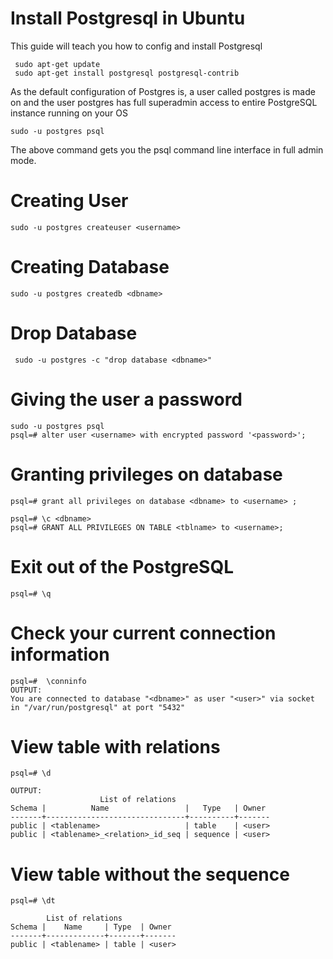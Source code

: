 # Install Postgresql in Ubuntu
This guide will teach you how to config and install Postgresql

     sudo apt-get update
     sudo apt-get install postgresql postgresql-contrib

As the default configuration of Postgres is, a user called postgres is made on and the user postgres has full superadmin access to entire PostgreSQL instance running on your OS

    sudo -u postgres psql
    
The above command gets you the psql command line interface in full admin mode.
    
# Creating User
    sudo -u postgres createuser <username>

# Creating Database
    sudo -u postgres createdb <dbname>
    
# Drop Database
     sudo -u postgres -c "drop database <dbname>"
   
# Giving the user a password
    sudo -u postgres psql
    psql=# alter user <username> with encrypted password '<password>';
    
# Granting privileges on database
    psql=# grant all privileges on database <dbname> to <username> ;
    
    psql=# \c <dbname>
    psql=# GRANT ALL PRIVILEGES ON TABLE <tblname> to <username>;

# Exit out of the PostgreSQL
    psql=# \q
    
# Check your current connection information
    psql=#  \conninfo
    OUTPUT:
    You are connected to database "<dbname>" as user "<user>" via socket in "/var/run/postgresql" at port "5432"

# View table with relations
    psql=# \d
    
    OUTPUT:
                        List of relations
    Schema |          Name                 |   Type   | Owner 
    -------+-------------------------------+----------+-------
    public | <tablename>                   | table    | <user>
    public | <tablename>_<relation>_id_seq | sequence | <user>
  
# View table without the sequence
    psql=# \dt
    
            List of relations
    Schema |    Name     | Type  | Owner 
    -------+-------------+-------+-------
    public | <tablename> | table | <user>
    
    
    
